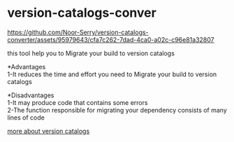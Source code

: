 # version-catalogs-conver

https://github.com/Noor-Serry/version-catalogs-converter/assets/95979643/cfa7c262-7dad-4ca0-a02c-c96e81a32807


this tool help you to Migrate your build to version catalogs


*Advantages 
</br>
1-It reduces the time and effort you need to Migrate your build to version catalogs

*Disadvantages
</br>
1-It may produce code that contains some errors
</br>
2-The function responsible for migrating your dependency consists of many lines of code

<a href="https://developer.android.com/build/migrate-to-catalogs#:~:text=Migrate%20your%20build%20to%20version%20catalogs%201%20Create,version%20catalogs%20is%20still%20under%20active%20development.%20">more about version catalogs</a>
